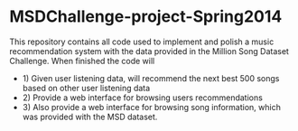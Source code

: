 MSDChallenge-project-Spring2014
===============================
This repository contains all code used to implement and polish a music recommendation system
with the data provided in the Million Song Dataset Challenge. When finished the code will
<ul>
<li>
1) Given user listening data, will recommend the next best 500 songs based on other user listening data
</li>
<li>
2) Provide a web interface for browsing users recommendations
</li>
<li>
3) Also provide a web interface for browsing song information, which was provided with the MSD dataset.
</li>
</ul>
